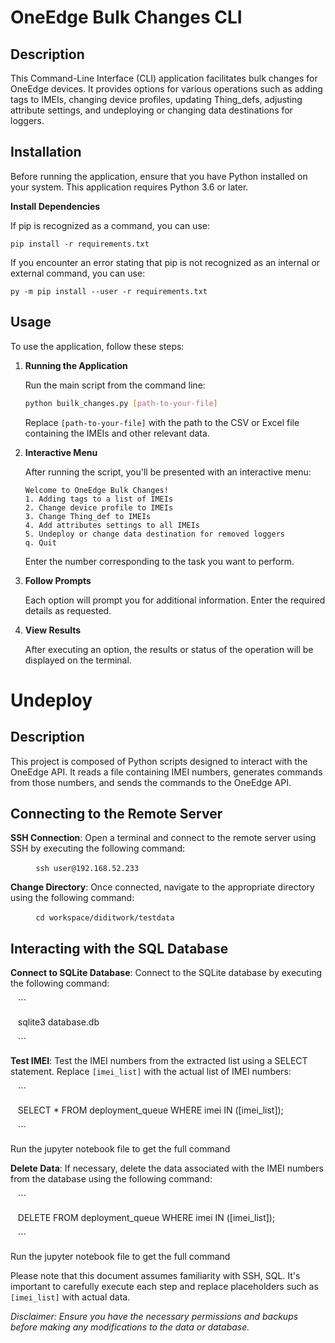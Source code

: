 # OneEdge Bulk Changes CLI

## Description

This Command-Line Interface (CLI) application facilitates bulk changes for OneEdge devices. It provides options for various operations such as adding tags to IMEIs, changing device profiles, updating Thing_defs, adjusting attribute settings, and undeploying or changing data destinations for loggers.

## Installation

Before running the application, ensure that you have Python installed on your system. This application requires Python 3.6 or later.

**Install Dependencies**

If pip is recognized as a command, you can use:

```shell
pip install -r requirements.txt
```

If you encounter an error stating that pip is not recognized as an internal or external command, you can use:

```shell
py -m pip install --user -r requirements.txt
```

## Usage

To use the application, follow these steps:

1. **Running the Application**

   Run the main script from the command line:

   ```bash
   python builk_changes.py [path-to-your-file]
   ```

   Replace `[path-to-your-file]` with the path to the CSV or Excel file containing the IMEIs and other relevant data.

2. **Interactive Menu**

   After running the script, you'll be presented with an interactive menu:

   ```
   Welcome to OneEdge Bulk Changes!
   1. Adding tags to a list of IMEIs
   2. Change device profile to IMEIs
   3. Change Thing_def to IMEIs
   4. Add attributes settings to all IMEIs
   5. Undeploy or change data destination for removed loggers
   q. Quit
   ```

   Enter the number corresponding to the task you want to perform.

3. **Follow Prompts**

   Each option will prompt you for additional information. Enter the required details as requested.

4. **View Results**

   After executing an option, the results or status of the operation will be displayed on the terminal.
  
# **Undeploy**

## **Description**

This project is composed of Python scripts designed to interact with the OneEdge API. It reads a file containing IMEI numbers, generates commands from those numbers, and sends the commands to the OneEdge API.

## Connecting to the Remote Server

  
**SSH Connection**: Open a terminal and connect to the remote server using SSH by executing the following command:

   ```
   ssh user@192.168.52.233
   ```

  

**Change Directory**: Once connected, navigate to the appropriate directory using the following command:

   ```
   cd workspace/diditwork/testdata
   ```

## Interacting with the SQL Database


**Connect to SQLite Database**: Connect to the SQLite database by executing the following command:

   ```

   sqlite3 database.db

   ```

  

**Test IMEI**: Test the IMEI numbers from the extracted list using a SELECT statement. Replace `[imei_list]` with the actual list of IMEI numbers:

   ```

   SELECT * FROM deployment_queue WHERE imei IN ([imei_list]);

   ```

  

Run the jupyter notebook file to get the full command

  

**Delete Data**: If necessary, delete the data associated with the IMEI numbers from the database using the following command:

   ```

   DELETE FROM deployment_queue WHERE imei IN ([imei_list]);

   ```

Run the jupyter notebook file to get the full command

  

Please note that this document assumes familiarity with SSH, SQL. It's important to carefully execute each step and replace placeholders such as `[imei_list]` with actual data.

  

*Disclaimer: Ensure you have the necessary permissions and backups before making any modifications to the data or database.*